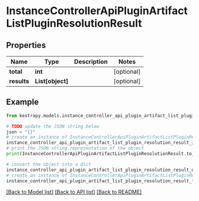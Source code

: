 # InstanceControllerApiPluginArtifactListPluginResolutionResult


## Properties

Name | Type | Description | Notes
------------ | ------------- | ------------- | -------------
**total** | **int** |  | [optional] 
**results** | **List[object]** |  | [optional] 

## Example

```python
from kestrapy.models.instance_controller_api_plugin_artifact_list_plugin_resolution_result import InstanceControllerApiPluginArtifactListPluginResolutionResult

# TODO update the JSON string below
json = "{}"
# create an instance of InstanceControllerApiPluginArtifactListPluginResolutionResult from a JSON string
instance_controller_api_plugin_artifact_list_plugin_resolution_result_instance = InstanceControllerApiPluginArtifactListPluginResolutionResult.from_json(json)
# print the JSON string representation of the object
print(InstanceControllerApiPluginArtifactListPluginResolutionResult.to_json())

# convert the object into a dict
instance_controller_api_plugin_artifact_list_plugin_resolution_result_dict = instance_controller_api_plugin_artifact_list_plugin_resolution_result_instance.to_dict()
# create an instance of InstanceControllerApiPluginArtifactListPluginResolutionResult from a dict
instance_controller_api_plugin_artifact_list_plugin_resolution_result_from_dict = InstanceControllerApiPluginArtifactListPluginResolutionResult.from_dict(instance_controller_api_plugin_artifact_list_plugin_resolution_result_dict)
```
[[Back to Model list]](../README.md#documentation-for-models) [[Back to API list]](../README.md#documentation-for-api-endpoints) [[Back to README]](../README.md)


